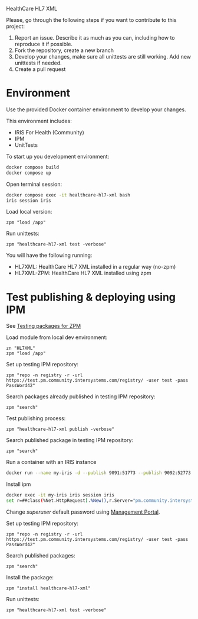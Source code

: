 HealthCare HL7 XML

Please, go through the following steps if you want to contribute to this project:

1. Report an issue. Describe it as much as you can, including how to reproduce it if possible.
2. Fork the repository, create a new branch
3. Develop your changes, make sure all unittests are still working. Add new unittests if needed.
4. Create a pull request

# Environment
Use the provided Docker container environment to develop your changes.

This environment includes:
* IRIS For Health (Community)
* IPM
* UnitTests

To start up you development environment:
```bash
docker compose build
docker compose up
```

Open terminal session:
```bash
docker compose exec -it healthcare-hl7-xml bash
iris session iris
```

Load local version:
```objectscript
zpm "load /app"
```

Run unittests:
```objectscript
zpm "healthcare-hl7-xml test -verbose"
```

You will have the following running:
* HL7XML: HealthCare HL7 XML installed in a regular way (no-zpm)
* HL7XML-ZPM: HealthCare HL7 XML installed using zpm

# Test publishing & deploying using IPM
See [Testing packages for ZPM](https://community.intersystems.com/post/testing-packages-zpm)

Load module from local dev environment:
```objectscript
zn "HL7XML"
zpm "load /app"
```

Set up testing IPM repository:
```objectscript
zpm "repo -n registry -r -url https://test.pm.community.intersystems.com/registry/ -user test -pass PassWord42"
```

Search packages already published in testing IPM repository:
```objectscript
zpm "search"
```

Test publishing process:
```objectscript
zpm "healthcare-hl7-xml publish -verbose"
```

Search published package in testing IPM repository:
```objectscript
zpm "search"
```

Run a container with an IRIS instance
```bash
docker run --name my-iris -d --publish 9091:51773 --publish 9092:52773 containers.intersystems.com/intersystems/irishealth-community:latest-em
```

Install ipm
```bash
docker exec -it my-iris iris session iris
set r=##class(%Net.HttpRequest).%New(),r.Server="pm.community.intersystems.com",r.SSLConfiguration="ISC.FeatureTracker.SSL.Config" d r.Get("/packages/zpm/latest/installer"),$system.OBJ.LoadStream(r.HttpResponse.Data,"c")
```

Change *superuser* default password using [Management Portal](http://localhost:9092/csp/sys/UtilHome.csp).

Set up testing IPM repository:
```objectscript
zpm "repo -n registry -r -url https://test.pm.community.intersystems.com/registry/ -user test -pass PassWord42"
```

Search published packages:
```objectscript
zpm "search"
```

Install the package:
```objectscript
zpm "install healthcare-hl7-xml"
```

Run unittests:
```objectscript
zpm "healthcare-hl7-xml test -verbose"
```
